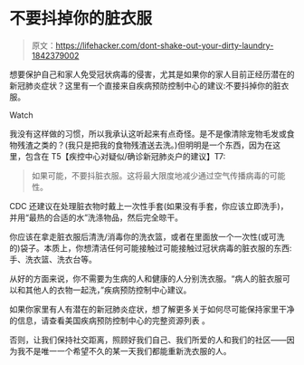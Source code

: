# 不要抖掉你的脏衣服

> 原文：<https://lifehacker.com/dont-shake-out-your-dirty-laundry-1842379002>

想要保护自己和家人免受冠状病毒的侵害，尤其是如果你的家人目前正经历潜在的新冠肺炎症状？这里有一个直接来自疾病预防控制中心的建议:不要抖掉你的脏衣服。

Watch

我没有这样做的习惯，所以我承认这听起来有点奇怪。是不是像清除宠物毛发或食物残渣之类的？(我只是把我的食物残渣送去洗。)但明明是一个东西，因为在这里，包含在 T5【疾控中心对疑似/确诊新冠肺炎户的建议】T7:

> 如果可能，不要抖脏衣服。这将最大限度地减少通过空气传播病毒的可能性。

CDC 还建议在处理脏衣物时戴上一次性手套(如果没有手套，你应该立即洗手)，并用“最热的合适的水”洗涤物品，然后完全晾干。

你应该在拿走脏衣服后清洗/消毒你的洗衣篮，或者在里面放一个一次性(或可洗的)袋子。本质上，你想清洁任何可能接触过可能接触过冠状病毒的脏衣服的东西:手、洗衣篮、洗衣台等。

从好的方面来说，你不需要为生病的人和健康的人分别洗衣服。“病人的脏衣服可以和其他人的衣物一起洗，”疾病预防控制中心建议。

如果你家里有人有潜在的新冠肺炎症状，想了解更多关于如何尽可能保持家里干净的信息，请查看美国疾病预防控制中心的完整资源列表 。

否则，让我们保持社交距离，照顾好我们自己、我们所爱的人和我们的社区——因为我不是唯一一个希望不久的某一天我们都能重新洗衣服的人。